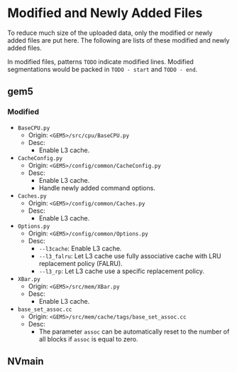 # Modified and Newly Added Files
To reduce much size of the uploaded data, only the modified or newly added files are put here.
The following are lists of these modified and newly added files.

In modified files, patterns `TODO` indicate modified lines.
Modified segmentations would be packed in `TODO - start` and `TODO - end`.

## gem5
### Modified
- `BaseCPU.py`
    - Origin: `<GEM5>/src/cpu/BaseCPU.py`
    - Desc:
        - Enable L3 cache.
- `CacheConfig.py`
    - Origin: `<GEM5>/config/common/CacheConfig.py`
    - Desc:
        - Enable L3 cache.
        - Handle newly added command options.
- `Caches.py`
    - Origin: `<GEM5>/config/common/Caches.py`
    - Desc:
        - Enable L3 cache.
- `Options.py`
    - Origin: `<GEM5>/config/common/Options.py`
    - Desc:
        - `--l3cache`: Enable L3 cache.
        - `--l3_falru`: Let L3 cache use fully associative cache with LRU replacement policy (FALRU).
        - `--l3_rp`: Let L3 cache use a specific replacement policy.
- `XBar.py`
    - Origin: `<GEM5>/src/mem/XBar.py`
    - Desc:
        - Enable L3 cache.
- `base_set_assoc.cc`
    - Origin: `<GEM5>/src/mem/cache/tags/base_set_assoc.cc`
    - Desc:
        - The parameter `assoc` can be automatically reset to the number of all blocks
            if `assoc` is equal to zero.

## NVmain


